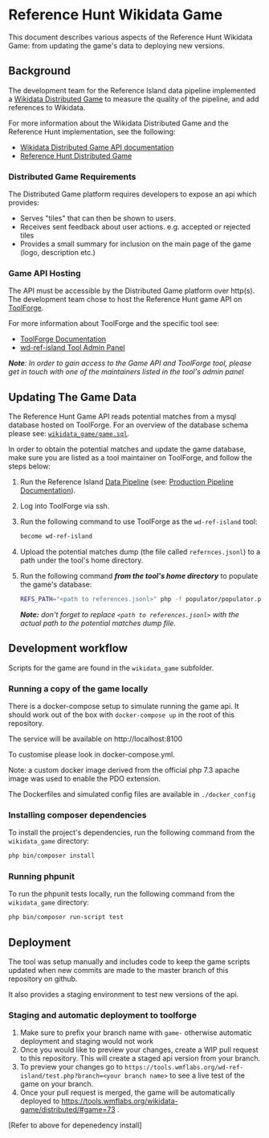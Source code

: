 # Reference Hunt Wikidata Game

This document describes various aspects of the Reference Hunt Wikidata Game: from updating the game's data to deploying new versions.

## Background

The development team for the Reference Island data pipeline implemented a [Wikidata Distributed Game](https://tools.wmflabs.org/wikidata-game/distributed/) to measure the quality of the pipeline, and add references to Wikidata.

For more information about the Wikidata Distributed Game and the Reference Hunt implementation, see the following:
- [Wikidata Distributed Game API documentation](https://bitbucket.org/magnusmanske/wikidata-game/src/master/public_html/distributed/?at=master)
- [Reference Hunt Distributed Game](https://tools.wmflabs.org/wikidata-game/distributed/#game=73)

### Distributed Game Requirements

The Distributed Game platform requires developers to expose an api which provides:
* Serves "tiles" that can then be shown to users.
* Receives sent feedback about user actions. e.g. accepted or rejected tiles
* Provides a small summary for inclusion on the main page of the game (logo, description etc.)

### Game API Hosting

The API must be accessible by the Distributed Game platform over http(s). The development team chose to host the
Reference Hunt game API on [ToolForge](https://gerrit.wikimedia.org/r/admin/projects).

For more information about ToolForge and the specific tool see:
- [ToolForge Documentation](https://wikitech.wikimedia.org/wiki/Help:Toolforge)
- [wd-ref-island Tool Admin Panel](https://tools.wmflabs.org/admin/tool/wd-ref-island)

_**Note**: In order to gain access to the Game API and ToolForge tool, please get in touch with one of the maintainers listed  in the tool's admin panel_

## Updating The Game Data
The Reference Hunt Game API reads potential matches from a mysql database hosted on ToolForge. For an overview of the database schema
please see: [`wikidata_game/game.sql`](../wikidata_game/game.sql).

In order to obtain the potential matches and update the game database, make sure you are listed as a tool maintainer on ToolForge, and follow the steps below:

1. Run the Reference Island [Data Pipeline](pipeline.md) (see: [Production Pipeline Documentation](production-pipeline.md)).

2. Log into ToolForge via ssh.

3. Run the following command to use ToolForge as the `wd-ref-island` tool:

   ```bash
   become wd-ref-island
   ```

4. Upload the potential matches dump (the file called `refernces.jsonl`) to a path under the tool's home directory. 

5. Run the following command ***from the tool's home directory*** to populate the game's database:

   ```bash
   REFS_PATH="<path to references.jsonl>" php -f populator/populator.php
   ```

   _**Note:** don't forget to replace `<path to references.jsonl>` with the actual path to the potential matches dump file._

## Development workflow

Scripts for the game are found in the `wikidata_game` subfolder.

### Running a copy of the game locally

There is a docker-compose setup to simulate running the game api. It should work out of the box with `docker-compose
 up` in the root of this repository.

The service will be available on http://localhost:8100

To customise please look in docker-compose.yml.

Note: a custom docker image derived from the official php 7.3 apache image was used to enable the PDO extension.

The Dockerfiles and simulated config files are available in `./docker_config`

### Installing composer dependencies

To install the project's dependencies, run the following command from the `wikidata_game` directory:

```bash
php bin/composer install
```

### Running phpunit

To run the phpunit tests locally, run the following command from the `wikidata_game` directory:

```bash
php bin/composer run-script test
```

## Deployment

The tool was setup manually and includes code to keep the game scripts updated when new commits are made to the master
branch of this repository on github.

It also provides a staging environment to test new versions of the api.

### Staging and automatic deployment to toolforge

1. Make sure to prefix your branch name with `game-` otherwise automatic deployment and staging would not work
2. Once you would like to preview your changes, create a WIP pull request to this repository. This will create a staged api version from your branch.
3. To preview your changes go to `https://tools.wmflabs.org/wd-ref-island/test.php?branch=<your branch name>` to see a live test of the game on your branch.
4. Once your pull request is merged, the game will be automatically deployed to https://tools.wmflabs.org/wikidata-game/distributed/#game=73 .

[Refer to above for depenedency install]